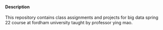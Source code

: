 #### Description

This repository contains class assignments and projects for big data spring 22 course at fordham university taught by professor ying mao.

